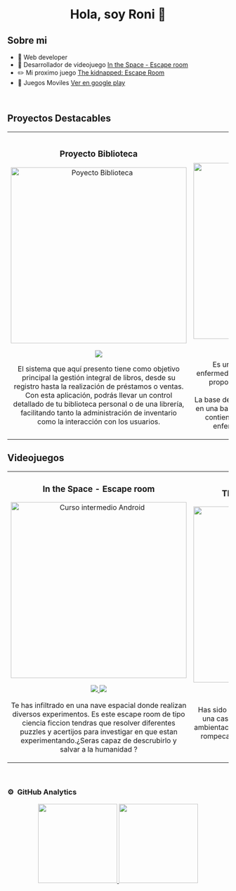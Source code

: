 <div align="center">
<h1 align="center">Hola, soy Roni 👋</h1>
</div>
<!--<img src="https://i.imgur.com/weNbhGZ.png">-->


## Sobre mi

- 📲 Web developer
- 🎥 Desarrollador de videojuego [In the Space - Escape room](https://store.steampowered.com/app/1854580/In_The_Space__Escape_Room/)
- ✏️ Mi proximo juego [The kidnapped: Escape Room](https://store.steampowered.com/app/2238410/The_kidnapped_Escape_Room/)
- 📗 Juegos Moviles [Ver en google play](https://play.google.com/store/apps/dev?id=8499454338755519035)
<br>

## Proyectos Destacables
<table>
<tr>
<td width="50%">
<h3 align="center">Proyecto Biblioteca </h3>
<div align="center">
<a href="https://github.com/RoniPeve/ProyectoBiblioteca" target="_blank"><img src="https://github.com/RoniPeve/ProyectoBiblioteca/assets/55811703/76bfb4e2-7f75-4ebf-9f2f-6b7622fffaed" width="400" alt="Poyecto Biblioteca"></a>
<p>
<a href="https://github.com/RoniPeve/ProyectoBiblioteca" target="_blank">
<img src="https://img.shields.io/badge/CÓDIGO-ff9?style=for-the-badge&logo=github&logoColor=black">
</a>
</p>
<p>El sistema que aquí presento tiene como objetivo principal la gestión integral de libros, desde su registro hasta la realización de préstamos o ventas. Con esta aplicación, podrás llevar un control detallado de tu biblioteca personal o de una librería, facilitando tanto la administración de inventario como la interacción con los usuarios.</p>
</div>                                                                  
</td>
<td width="50%">
<h3 align="center">Expert Doctor</h3>
<div align="center">                                       
<a href="https://github.com/RoniPeve/Expert-Doctor" target="_blank"><img src="https://github.com/RoniPeve/Expert-Doctor/assets/55811703/e9bbbc07-7a05-4842-a917-e150fa1a5df1" width="400" alt="Expert Doctor"></a>
<p>
<a href="https://github.com/RoniPeve/Expert-Doctor" target="_blank">
<img src="https://img.shields.io/badge/C%C3%93DIGO-80ffaa?style=for-the-badge&logo=github&logoColor=black">
</a>
</p>
</p>Es un sistema diseñado para diagnosticar enfermedades a través de los síntomas, además de proporcionar información relevante sobre la enfermedad diagnosticada. <br>La base de conocimiento del sistema se fundamenta en una base de datos alojada en SQL Server, la cual contiene información detallada sobre diversas enfermedades y sus síntomas asociados. </p>
</div>                                                             
</table>                                                                                 
</div>

## Videojuegos

<table>
<tr>
<td width="50%">
<h3 align="center">In the Space - Escape room</h3>
<div align="center">
<a href="https://store.steampowered.com/app/1854580/In_The_Space__Escape_Room/" target="_blank"><img src="https://cdn.akamai.steamstatic.com/steam/apps/1854580/ss_d1d3b26125d61cf0da808aa47356169a20f42cb3.600x338.jpg?t=1658006695" width="400" alt="Curso intermedio Android"></a>
<p>
<a href="https://store.steampowered.com/app/1854580/In_The_Space__Escape_Room/" target="_blank">
<img src="https://img.shields.io/badge/-Enlace-green?style=for-the-badge&color=ff00f4">
</a>
<a href="https://www.youtube.com/watch?v=bcFc8-iyqus" target="_blank">
<img src="https://img.shields.io/badge/-Youtube-green?style=for-the-badge&color=ff00f4">
</a>
</p>
<p>Te has infiltrado en una nave espacial donde realizan diversos experimentos. Es este escape room de tipo ciencia ficcion tendras que resolver diferentes puzzles y acertijos para investigar en que estan experimentando.¿Seras capaz de descrubirlo y salvar a la humanidad ?</p>
</div>
                                                                                      
</td>       

<td width="50%">
<h3 align="center">The kidnapped: Escape Room</h3>
<div align="center">
<a href="https://github.com/ArisGuimera/Curso-Kotlin-Multiplatform" target="_blank"><img src="https://cdn.akamai.steamstatic.com/steam/apps/2238410/ss_0be51e586472c29ba9031fbacf69978007a1f4a3.600x338.jpg?t=1671034094" width="400" alt="Curso Kotlin Multiplatform"></a>
<p>
<a href="https://store.steampowered.com/app/2238410/The_kidnapped_Escape_Room/" target="_blank">
<img src="https://img.shields.io/badge/-Enlace-green?style=for-the-badge&color=ff00f4">
</a>
<a href="https://www.youtube.com/watch?v=V6IB42WHkko" target="_blank">
<img src="https://img.shields.io/badge/-Youtube-green?style=for-the-badge&color=ff00f4">
</a>
</p>
<p>Has sido secuestrado y te encuentras atrapado en una casa desconocida. En este escape room de ambientacion oscura tendras que resolver diferentes rompecabezas para salir de alli. ¿Serás capaz de escapar y sobrevivir?</p>
</div>
                                                                                      
</td>  
</table>                                                                                 
</div>
<br>

### ⚙️ &nbsp;GitHub Analytics

<p align="center">
<a href="https://github.com/RoniPeve">
  <img height="180em" src="https://github-readme-stats-eight-theta.vercel.app/api?username=RoniPeve&show_icons=true&theme=algolia&include_all_commits=true&count_private=true"/>
  <img height="180em" src="https://github-readme-stats-eight-theta.vercel.app/api/top-langs/?username=RoniPeve&layout=compact&langs_count=8&theme=algolia"/>
</a>
</p>
